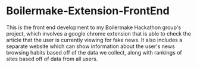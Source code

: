 # Boilermake-Extension-FrontEnd
This is the front end development to my Boilermake Hackathon group's project, which involves a google chrome extension that is able to
check the article that the user is currently viewing for fake news. It also includes a separate website which can show information about
the user's news browsing habits based off of the data we collect, along with rankings of sites based off of data from all users.

